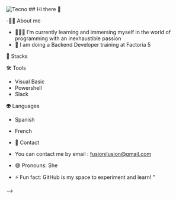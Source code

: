<img src="https://media.tenor.com/_DOBjnGspYAAAAAM/code-coding.gif" alt="Tecno">
## Hi there 👋


-👩‍💻 About me

- 👩‍🎓💼 I’m currently learning and immersing myself in the world of programming with an inexhaustible passion
- 🤔 I am doing a Backend Developer training at Factoria 5
  
 💢 Stacks

 🛠 Tools
 
 - Visual Basic
 - Powershell
 - Slack

  👽 Languages

  - Spanish
  - French


- 📧 Contact
- You can contact me by email : fusionilusion@gmail.com
- 😄 Pronouns: She
- ⚡ Fun fact: GitHub is my space to experiment and learn! "

-->
